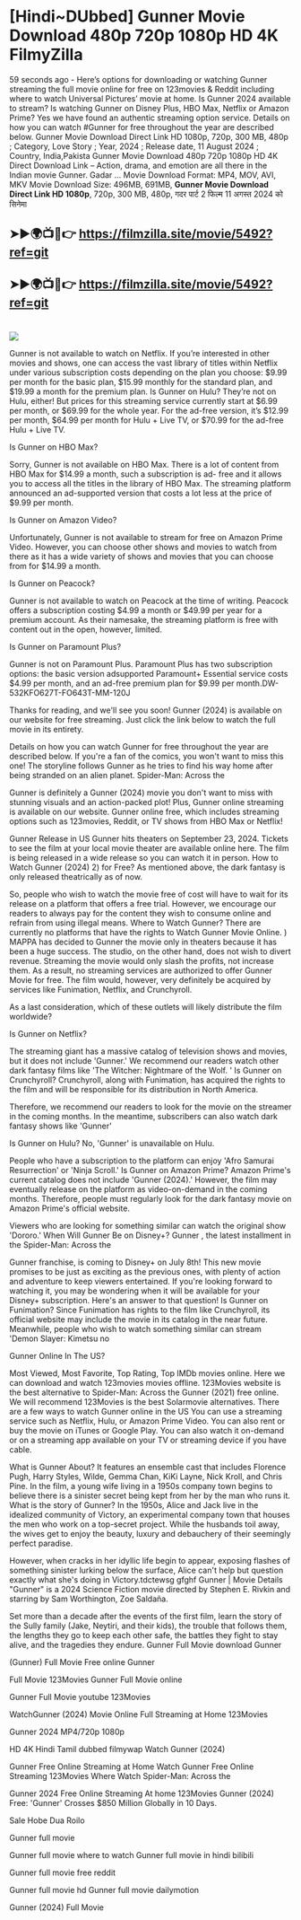 # [Hindi~DUbbed] Gunner Movie Download 480p 720p 1080p HD 4K FilmyZilla


59 seconds ago - Here’s options for downloading or watching Gunner streaming the full movie online for free on 123movies & Reddit including where to watch Universal Pictures’ movie at home. Is Gunner 2024 available to stream? Is watching Gunner on Disney Plus, HBO Max, Netflix or Amazon Prime? Yes we have found an authentic streaming option service. Details on how you can watch #Gunner for free throughout the year are described below. Gunner Movie Download Direct Link HD 1080p, 720p, 300 MB, 480p ; Category, Love Story ; Year, 2024 ; Release date, 11 August 2024 ; Country, India,Pakista Gunner Movie Download 480p 720p 1080p HD 4K Direct Download Link – Action, drama, and emotion are all there in the Indian movie Gunner. Gadar ...
Movie Download Format: MP4, MOV, AVI, MKV
Movie Download Size: 496MB, 691MB, **Gunner Movie Download Direct Link HD 1080p**, 720p, 300 MB, 480p, गदर पार्ट 2 फिल्म 11 अगस्त 2024 को सिनेमा

## ➤►🌍📺📱👉   https://filmzilla.site/movie/5492?ref=git

## ➤►🌍📺📱👉   https://filmzilla.site/movie/5492?ref=git

#

<img src="https://image.tmdb.org/t/p/w780//bxwKC4qAbceMgHU1xCCTBK1eYdn.jpg" />

Gunner is not available to watch on Netflix. If you’re interested in other movies and shows, one can access the vast library of titles within Netflix under various subscription costs depending on the plan you choose: $9.99 per month for the basic plan, $15.99 monthly for the standard plan, and $19.99 a month for the premium plan. Is Gunner on Hulu? They’re not on Hulu, either! But prices for this streaming service currently start at $6.99 per month, or $69.99 for the whole year. For the ad-free version, it’s $12.99 per month, $64.99 per month for Hulu + Live TV, or $70.99 for the ad-free Hulu + Live TV.

Is Gunner on HBO Max?

Sorry, Gunner is not available on HBO Max. There is a lot of content from HBO Max for $14.99 a month, such a subscription is ad- free and it allows you to access all the titles in the library of HBO Max. The streaming platform announced an ad-supported version that costs a lot less at the price of $9.99 per month.

Is Gunner on Amazon Video?

Unfortunately, Gunner is not available to stream for free on Amazon Prime Video. However, you can choose other shows and movies to watch from there as it has a wide variety of shows and movies that you can choose from for $14.99 a month.

Is Gunner on Peacock?

Gunner is not available to watch on Peacock at the time of writing. Peacock offers a subscription costing $4.99 a month or $49.99 per year for a premium account. As their namesake, the streaming platform is free with content out in the open, however, limited.

Is Gunner on Paramount Plus?

Gunner is not on Paramount Plus. Paramount Plus has two subscription options: the basic version adsupported Paramount+ Essential service costs $4.99 per month, and an ad-free premium plan for $9.99 per month.DW-532KFO627T-FO643T-MM-120J

Thanks for reading, and we'll see you soon! Gunner (2024) is available on our website for free streaming. Just click the link below to watch the full movie in its entirety.

Details on how you can watch Gunner for free throughout the year are described below. If you're a fan of the comics, you won't want to miss this one! The storyline follows Gunner as he tries to find his way home after being stranded on an alien planet. Spider-Man: Across the

Gunner is definitely a Gunner (2024) movie you don't want to miss with stunning visuals and an action-packed plot! Plus, Gunner online streaming is available on our website. Gunner online free, which includes streaming options such as 123movies, Reddit, or TV shows from HBO Max or Netflix!

Gunner Release in US Gunner hits theaters on September 23, 2024. Tickets to see the film at your local movie theater are available online here. The film is being released in a wide release so you can watch it in person. How to Watch Gunner (2024) 2) for Free? As mentioned above, the dark fantasy is only released theatrically as of now.

So, people who wish to watch the movie free of cost will have to wait for its release on a platform that offers a free trial. However, we encourage our readers to always pay for the content they wish to consume online and refrain from using illegal means. Where to Watch Gunner? There are currently no platforms that have the rights to Watch Gunner Movie Online. ) MAPPA has decided to Gunner the movie only in theaters because it has been a huge success. The studio, on the other hand, does not wish to divert revenue. Streaming the movie would only slash the profits, not increase them. As a result, no streaming services are authorized to offer Gunner Movie for free. The film would, however, very definitely be acquired by services like Funimation, Netflix, and Crunchyroll.

As a last consideration, which of these outlets will likely distribute the film worldwide?

Is Gunner on Netflix?

The streaming giant has a massive catalog of television shows and movies, but it does not include 'Gunner.' We recommend our readers watch other dark fantasy films like 'The Witcher: Nightmare of the Wolf. ' Is Gunner on Crunchyroll? Crunchyroll, along with Funimation, has acquired the rights to the film and will be responsible for its distribution in North America.

Therefore, we recommend our readers to look for the movie on the streamer in the coming months. In the meantime, subscribers can also watch dark fantasy shows like 'Gunner'

Is Gunner on Hulu? No, 'Gunner' is unavailable on Hulu.

People who have a subscription to the platform can enjoy 'Afro Samurai Resurrection' or 'Ninja Scroll.' Is Gunner on Amazon Prime? Amazon Prime's current catalog does not include 'Gunner (2024).' However, the film may eventually release on the platform as video-on-demand in the coming months. Therefore, people must regularly look for the dark fantasy movie on Amazon Prime's official website.

Viewers who are looking for something similar can watch the original show 'Dororo.' When Will Gunner Be on Disney+? Gunner , the latest installment in the Spider-Man: Across the

Gunner franchise, is coming to Disney+ on July 8th! This new movie promises to be just as exciting as the previous ones, with plenty of action and adventure to keep viewers entertained. If you're looking forward to watching it, you may be wondering when it will be available for your Disney+ subscription. Here's an answer to that question! Is Gunner on Funimation? Since Funimation has rights to the film like Crunchyroll, its official website may include the movie in its catalog in the near future. Meanwhile, people who wish to watch something similar can stream 'Demon Slayer: Kimetsu no

Gunner Online In The US?

Most Viewed, Most Favorite, Top Rating, Top IMDb movies online. Here we can download and watch 123movies movies offline. 123Movies website is the best alternative to Spider-Man: Across the Gunner (2021) free online. We will recommend 123Movies is the best Solarmovie alternatives. There are a few ways to watch Gunner online in the US You can use a streaming service such as Netflix, Hulu, or Amazon Prime Video. You can also rent or buy the movie on iTunes or Google Play. You can also watch it on-demand or on a streaming app available on your TV or streaming device if you have cable.

What is Gunner About? It features an ensemble cast that includes Florence Pugh, Harry Styles, Wilde, Gemma Chan, KiKi Layne, Nick Kroll, and Chris Pine. In the film, a young wife living in a 1950s company town begins to believe there is a sinister secret being kept from her by the man who runs it. What is the story of Gunner? In the 1950s, Alice and Jack live in the idealized community of Victory, an experimental company town that houses the men who work on a top-secret project. While the husbands toil away, the wives get to enjoy the beauty, luxury and debauchery of their seemingly perfect paradise.

However, when cracks in her idyllic life begin to appear, exposing flashes of something sinister lurking below the surface, Alice can't help but question exactly what she's doing in Victory.tdctewsg gfghf Gunner | Movie Details "Gunner" is a 2024 Science Fiction movie directed by Stephen E. Rivkin and starring by Sam Worthington, Zoe Saldaña.

Set more than a decade after the events of the first film, learn the story of the Sully family (Jake, Neytiri, and their kids), the trouble that follows them, the lengths they go to keep each other safe, the battles they fight to stay alive, and the tragedies they endure. Gunner Full Movie download Gunner

(Gunner) Full Movie Free online Gunner

Full Movie 123Movies Gunner Full Movie online

Gunner Full Movie youtube 123Movies

WatchGunner (2024) Movie Online Full Streaming at Home 123Movies

Gunner 2024 MP4/720p 1080p

HD 4K Hindi Tamil dubbed filmywap Watch Gunner (2024)

Gunner Free Online Streaming at Home Watch Gunner Free Online Streaming 123Movies Where Watch Spider-Man: Across the

Gunner 2024 Free Online Streaming At home 123Movies Gunner (2024) Free: 'Gunner' Crosses $850 Million Globally in 10 Days.

Sale Hobe Dua Roilo

Gunner full movie

Gunner full movie where to watch Gunner full movie in hindi bilibili

Gunner full movie free reddit

Gunner full movie hd Gunner full movie dailymotion

Gunner (2024) Full Movie